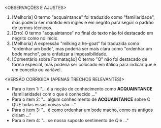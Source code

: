 <OBSERVAÇÕES E AJUSTES>
1. [Melhoria] O termo "acquaintance" foi traduzido como "familiaridade", mas poderia ser mantido em inglês e em negrito para seguir o padrão de termos técnicos.
2. [Erro] O termo "acquaintance" no final do texto não foi destacado em negrito como no início.
3. [Melhoria] A expressão "milking a he-goat" foi traduzida como "ordenhar um bode", mas poderia ser mais clara como "ordenhar um bode macho", para enfatizar a impossibilidade.
4. [Comentário sobre Formatação] O termo "Q" não foi destacado de forma especial, mas poderia ser colocado em itálico para indicar que é um conceito ou variável.

<VERSÃO CORRIGIDA (APENAS TRECHOS RELEVANTES)>
- Para o item 1: "... é a noção de conhecimento como **ACQUAINTANCE** (familiaridade) com o que é conhecido ..."
- Para o item 2: "... algum conhecimento de **ACQUAINTANCE** sobre O QUE todas essas coisas são ..."
- Para o item 3: "... é como ordenhar um bode macho, como os antigos diriam ..."
- Para o item 4: "... se nosso suposto sentimento de *Q* é ..."